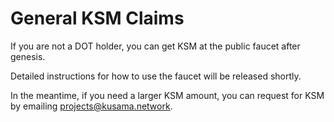 # General KSM Claims

If you are not a DOT holder, you can get KSM at the public faucet after genesis. 

Detailed instructions for how to use the faucet will be released shortly. 

In the meantime, if you need a larger KSM amount, you can request for KSM by emailing [projects@kusama.network](mailto:projects@kusama.network). 
